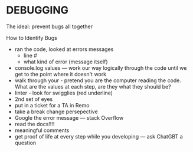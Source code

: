 # DEBUGGING

The ideal: prevent bugs all together

How to Identify Bugs

- ran the code, looked at errors messages
  - line #
  - what kind of error (message itself)
- console.log values — work our way logically through the code until we get to the point where it doesn't work
- walk through your - pretend you are the computer reading the code. What are the values at each step, are they what they should be?
- linter - look for swigglies (red underline)
- 2nd set of eyes
- put in a ticket for a TA in Remo
- take a break change persepective
- Google the error message — stack Overflow
- read the docs!!!!
- meaningful comments
- get proof of life at every step while you developing
— ask ChatGBT a question
